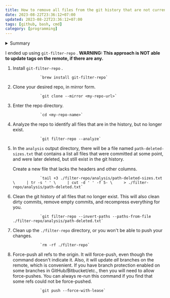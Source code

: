 ```yaml
---
title: How to remove all files from the git history that are not currently present?
date: 2023-08-22T23:36:12+07:00
updated: 2023-08-22T23:36:12+07:00
tags: [github, bash, cmd]
category: [programming]
---
```


<details>
  <summary>Summary</summary>

  I've seen several articles and questions about how to remove a _single_ file from all git history. Example: [How to remove/delete a large file from commit history in Git repository?](https://stackoverflow.com/questions/2100907/how-to-remove-delete-a-large-file-from-commit-history-in-git-repository)
  
  What I'd like to do is remove _all_ files that are not _currently present_ at the head of the master branch.
  
  My use case is that I'm splitting off a smaller repository (call it `small` ) from a monolithic repository (call it `monolith` ). I want to preserve the git history when creating `small` , but only the _relevant_ git history.
  
  First, I created a new repository `small` on GitHub. Then, on my laptop, I added it as a remote named `origin-small` to my local `monolith` repository, and pushed the current state of the master branch of `monolith` to `origin-small` .
  
  I then removed the remote `origin-small` from `monolith` , changed directories, and cloned `small` from GitHub. Voilà, I had a copy of my original repository, `monolith` , with its full history.
  
  But, there are loads of files in the history of `small` that are no longer relevant, and they are bloating the repo.
  
  What I'd like to do is:
  
  1.  Delete all of the unnecessary files from `small` .
  2.  Run a command to clear the whole git history of the files that I just deleted.
  
  Is there a way to do this with a single command? Or do I need to run `git filter-branch` once for every file/directory that I want to remove?
</details>

I ended up using `git-filter-repo` . **WARNING: This approach is NOT able to update tags on the remote, if there are any.**

1.  Install `git-filter-repo` .
    
                    `brew install git-filter-repo`
    
2.  Clone your desired repo, in mirror form.
    
                    `git clone --mirror <my-repo-url>`
    
3.  Enter the repo directory.
    
                    `cd <my-repo-name>`
    
4.  Analyze the repo to identify all files that are in the history, but no longer exist.
    
                    `git filter-repo --analyze`
    
5.  In the `analysis` output directory, there will be a file named `path-deleted-sizes.txt` that contains a list all files that were committed at some point, and were later deleted, but still exist in the git history.
    
    Create a new file that lacks the headers and other columns.
    
                    `tail +3 ./filter-repo/analysis/path-deleted-sizes.txt \     | tr -s ' ' \     | cut -d ' ' -f 5- \     > ./filter-repo/analysis/path-deleted.txt`
    
6.  Clean the git history of all files that no longer exist. This will also clean dirty commits, remove empty commits, and recompress everything for you.
    
                    `git filter-repo --invert-paths --paths-from-file ./filter-repo/analysis/path-deleted.txt`
    
7.  Clean up the `./filter-repo` directory, or you won't be able to push your changes.
    
                    `rm -rf ./filter-repo`
    
8.  Force-push all refs to the origin. It will force-push, even though the command doesn't indicate it. Also, it will update _all_ branches on the remote, which is convenient. If you have branch protection enabled on some branches in GitHub/Bitbucket/etc., then you will need to allow force-pushes. You can always re-run this command if you find that some refs could not be force-pushed.
    
                    `git push --force-with-lease`
